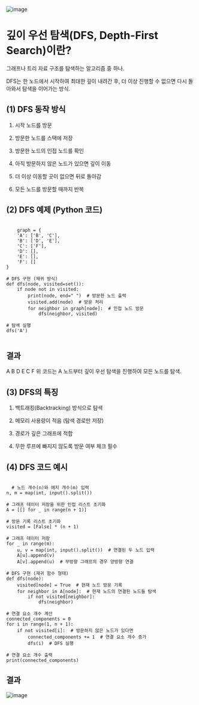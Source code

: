 ![image](https://github.com/user-attachments/assets/0a5ac178-32f1-4a06-96db-6b5adff7947f)
# 깊이 우선 탐색(DFS, Depth-First Search)이란? 
그래프나 트리 자료 구조를 탐색하는 알고리즘 중 하나.

DFS는 한 노드에서 시작하여 최대한 깊이 내려간 후, 더 이상 진행할 수 없으면 다시 돌아와서 탐색을 이어가는 방식.

## (1) DFS 동작 방식
1. 시작 노드를 방문

2. 방문한 노드를 스택에 저장

3. 방문한 노드의 인접 노드를 확인

4. 아직 방문하지 않은 노드가 있으면 깊이 이동

5. 더 이상 이동할 곳이 없으면 뒤로 돌아감

6. 모든 노드를 방문할 때까지 반복

## (2) DFS 예제 (Python 코드)
<pre>
  <code>
    graph = {
    'A': ['B', 'C'],
    'B': ['D', 'E'],
    'C': ['F'],
    'D': [],
    'E': [],
    'F': []
}

# DFS 구현 (재귀 방식)
def dfs(node, visited=set()):
    if node not in visited:
        print(node, end=" ")  # 방문한 노드 출력
        visited.add(node)  # 방문 처리
        for neighbor in graph[node]:  # 인접 노드 방문
            dfs(neighbor, visited)

# 탐색 실행
dfs('A')
  </code>
</pre>

## 결과 
A B D E C F 위 코드는 A 노드부터 깊이 우선 탐색을 진행하여 모든 노드를 탐색.

## (3) DFS의 특징
1. 백트래킹(Backtracking) 방식으로 탐색
   
2. 메모리 사용량이 적음 (탐색 경로만 저장)
   
3. 경로가 깊은 그래프에 적합
   
4. 무한 루프에 빠지지 않도록 방문 여부 체크 필수

## (4) DFS 코드 예시
<pre>
<code>
  # 노드 개수(n)와 에지 개수(m) 입력
n, m = map(int, input().split())

# 그래프 데이터 저장을 위한 인접 리스트 초기화
A = [[] for _ in range(n + 1)]

# 방문 기록 리스트 초기화
visited = [False] * (n + 1)

# 그래프 데이터 저장
for _ in range(m):
    u, v = map(int, input().split())  # 연결된 두 노드 입력
    A[u].append(v)
    A[v].append(u)  # 무방향 그래프의 경우 양방향 연결

# DFS 구현 (재귀 함수 형태)
def dfs(node):
    visited[node] = True  # 현재 노드 방문 기록
    for neighbor in A[node]:  # 현재 노드의 연결된 노드들 탐색
        if not visited[neighbor]:
            dfs(neighbor)

# 연결 요소 개수 계산
connected_components = 0
for i in range(1, n + 1):
    if not visited[i]:  # 방문하지 않은 노드가 있다면
        connected_components += 1  # 연결 요소 개수 증가
        dfs(i)  # DFS 실행

# 연결 요소 개수 출력
print(connected_components)
</code></pre>

## 결과
![image](https://github.com/user-attachments/assets/e37967b1-8bc8-4456-9752-ad05c329920d)

